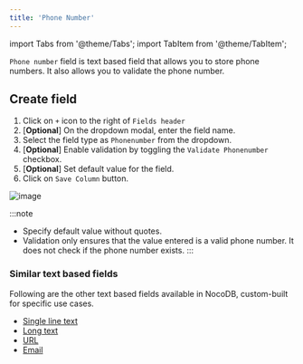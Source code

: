 ```yaml
---
title: 'Phone Number'
---
```

import Tabs from '@theme/Tabs';
import TabItem from '@theme/TabItem';

`Phone number` field is text based field that allows you to store phone numbers. It also allows you to validate the phone number.

## Create field
1. Click on `+` icon to the right of `Fields header`
2. [**Optional**] On the dropdown modal, enter the field name.
3. Select the field type as `Phonenumber` from the dropdown.
4. [**Optional**] Enable validation by toggling the `Validate Phonenumber` checkbox.
5. [**Optional**] Set default value for the field.
6. Click on `Save Column` button.

![image](/img/v2/fields/phone-number.png)

:::note
- Specify default value without quotes.
- Validation only ensures that the value entered is a valid phone number. It does not check if the phone number exists.
:::

### Similar text based fields
Following are the other text based fields available in NocoDB, custom-built for specific use cases.
- [Single line text](010.single-line-text.md)
- [Long text](020.long-text.md)
- [URL](050.url.md)
- [Email](030.email.md)


